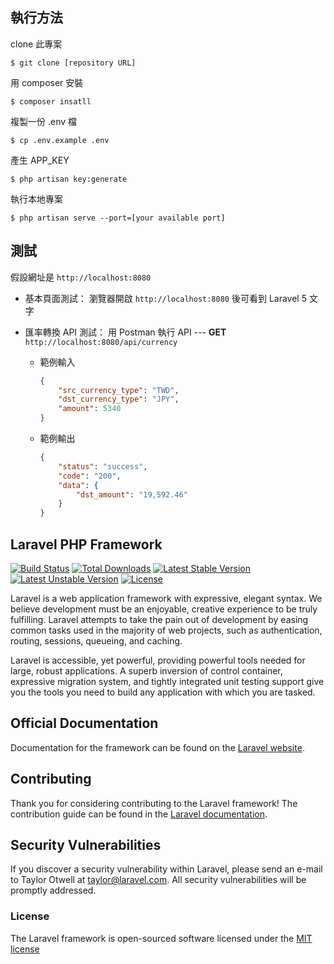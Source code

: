 ## 執行方法
clone 此專案
```console
$ git clone [repository URL]
```

用 composer 安裝
```
$ composer insatll
```

複製一份 .env 檔
```
$ cp .env.example .env
```

產生 APP_KEY
```
$ php artisan key:generate
```

執行本地專案
```
$ php artisan serve --port=[your available port]
```

## 測試
假設網址是 `http://localhost:8080`

- 基本頁面測試：
瀏覽器開啟 `http://localhost:8080` 後可看到 Laravel 5 文字

- 匯率轉換 API 測試：
用 Postman 執行 API --- **GET** `http://localhost:8080/api/currency`
    - 範例輸入
        ```json
        {
            "src_currency_type": "TWD",
            "dst_currency_type": "JPY",
            "amount": 5340
        }
        ```
    - 範例輸出
        ```json
        {
            "status": "success",
            "code": "200",
            "data": {
                "dst_amount": "19,592.46"
            }
        }
        ```

## Laravel PHP Framework

[![Build Status](https://travis-ci.org/laravel/framework.svg)](https://travis-ci.org/laravel/framework)
[![Total Downloads](https://poser.pugx.org/laravel/framework/d/total.svg)](https://packagist.org/packages/laravel/framework)
[![Latest Stable Version](https://poser.pugx.org/laravel/framework/v/stable.svg)](https://packagist.org/packages/laravel/framework)
[![Latest Unstable Version](https://poser.pugx.org/laravel/framework/v/unstable.svg)](https://packagist.org/packages/laravel/framework)
[![License](https://poser.pugx.org/laravel/framework/license.svg)](https://packagist.org/packages/laravel/framework)

Laravel is a web application framework with expressive, elegant syntax. We believe development must be an enjoyable, creative experience to be truly fulfilling. Laravel attempts to take the pain out of development by easing common tasks used in the majority of web projects, such as authentication, routing, sessions, queueing, and caching.

Laravel is accessible, yet powerful, providing powerful tools needed for large, robust applications. A superb inversion of control container, expressive migration system, and tightly integrated unit testing support give you the tools you need to build any application with which you are tasked.

## Official Documentation

Documentation for the framework can be found on the [Laravel website](http://laravel.com/docs).

## Contributing

Thank you for considering contributing to the Laravel framework! The contribution guide can be found in the [Laravel documentation](http://laravel.com/docs/contributions).

## Security Vulnerabilities

If you discover a security vulnerability within Laravel, please send an e-mail to Taylor Otwell at taylor@laravel.com. All security vulnerabilities will be promptly addressed.

### License

The Laravel framework is open-sourced software licensed under the [MIT license](http://opensource.org/licenses/MIT)
